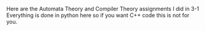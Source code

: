 Here are the Automata Theory and Compiler Theory assignments I did in 3-1
Everything is done in python here so if you want C++ code this is not for you.
